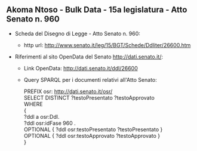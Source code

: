 ## Akoma Ntoso - Bulk Data - 15a legislatura - Atto Senato n. 960 ##

* Scheda del Disegno di Legge - Atto Senato n. 960:
	* http url: http://www.senato.it/leg/15/BGT/Schede/Ddliter/26600.htm

* Riferimenti al sito OpenData del Senato http://dati.senato.it/:
	* Link OpenData: http://dati.senato.it/ddl/26600
	* Query SPARQL per i documenti relativi all'Atto Senato:

        PREFIX osr: <http://dati.senato.it/osr/>  
		SELECT DISTINCT ?testoPresentato ?testoApprovato  
		WHERE  
		{  
		    ?ddl a osr:Ddl.  
		    ?ddl osr:idFase 960 .  
		    OPTIONAL { ?ddl osr:testoPresentato ?testoPresentato }  
		    OPTIONAL { ?ddl osr:testoApprovato ?testoApprovato }  
		}
		